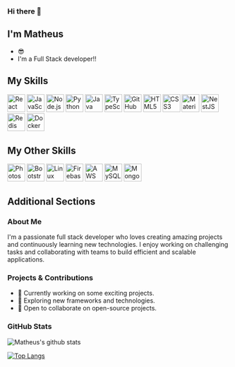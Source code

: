 ### Hi there 👋  
## I'm Matheus  
- 😎  
- I'm a Full Stack developer!!

<!--  
## Connect with me:
<a href="https://www.linkedin.com/in/matheus-trinca-4740b11b0/" target="_blank">
  <img align="center" alt="LinkedIn" height="30" width="40" src="https://cdn.jsdelivr.net/npm/simple-icons@3.0.1/icons/linkedin.svg" style="max-width:100%;">
</a>
-->

## My Skills
<p>
  <img src="https://cdn.jsdelivr.net/gh/devicons/devicon/icons/react/react-original-wordmark.svg" alt="React" width="40" height="40" style="max-width:100%;" />  
  <img src="https://cdn.jsdelivr.net/gh/devicons/devicon/icons/javascript/javascript-original.svg" alt="JavaScript" width="40" height="40" style="max-width:100%;" />  
  <img src="https://cdn.jsdelivr.net/gh/devicons/devicon/icons/nodejs/nodejs-original.svg" alt="Node.js" width="40" height="40" style="max-width:100%;" />  
  <img src="https://cdn.jsdelivr.net/gh/devicons/devicon/icons/python/python-original.svg" alt="Python" width="40" height="40" style="max-width:100%;" />  
  <img src="https://cdn.jsdelivr.net/gh/devicons/devicon/icons/java/java-original-wordmark.svg" alt="Java" width="40" height="40" style="max-width:100%;" />  
  <img src="https://cdn.jsdelivr.net/gh/devicons/devicon/icons/typescript/typescript-original.svg" alt="TypeScript" width="40" height="40" style="max-width:100%;" />  
  <img src="https://cdn.jsdelivr.net/gh/devicons/devicon/icons/github/github-original-wordmark.svg" alt="GitHub" width="40" height="40" style="max-width:100%;" />  
  <img src="https://cdn.jsdelivr.net/gh/devicons/devicon/icons/html5/html5-original.svg" alt="HTML5" width="40" height="40" style="max-width:100%;" />  
  <img src="https://cdn.jsdelivr.net/gh/devicons/devicon/icons/css3/css3-original-wordmark.svg" alt="CSS3" width="40" height="40" style="max-width:100%;" />  
  <img src="https://cdn.jsdelivr.net/gh/devicons/devicon/icons/materialui/materialui-original.svg" alt="Material UI" width="40" height="40" style="max-width:100%;" />  
  <img src="https://cdn.jsdelivr.net/gh/devicons/devicon/icons/nestjs/nestjs-original.svg" alt="NestJS" width="40" height="40" style="max-width:100%;" />  
  <img src="https://cdn.jsdelivr.net/gh/devicons/devicon/icons/redis/redis-original.svg" alt="Redis" width="40" height="40" style="max-width:100%;" />  
  <img src="https://cdn.jsdelivr.net/gh/devicons/devicon/icons/docker/docker-original-wordmark.svg" alt="Docker" width="40" height="40" style="max-width:100%;" />
</p>

## My Other Skills
<p>
  <img src="https://cdn.jsdelivr.net/gh/devicons/devicon/icons/photoshop/photoshop-plain.svg" alt="Photoshop" width="40" height="40" style="max-width:100%;" />  
  <img src="https://cdn.jsdelivr.net/gh/devicons/devicon/icons/bootstrap/bootstrap-plain-wordmark.svg" alt="Bootstrap" width="40" height="40" style="max-width:100%;" />  
  <img src="https://cdn.jsdelivr.net/gh/devicons/devicon/icons/linux/linux-original.svg" alt="Linux" width="40" height="40" style="max-width:100%;" />  
  <img src="https://cdn.jsdelivr.net/gh/devicons/devicon/icons/firebase/firebase-plain-wordmark.svg" alt="Firebase" width="40" height="40" style="max-width:100%;" />  
  <img src="https://cdn.jsdelivr.net/gh/devicons/devicon/icons/amazonwebservices/amazonwebservices-original-wordmark.svg" alt="AWS" width="40" height="40" />
  <img src="https://cdn.jsdelivr.net/gh/devicons/devicon/icons/mysql/mysql-original.svg" alt="MySQL" width="40" height="40" style="max-width:100%;" />  
  <img src="https://cdn.jsdelivr.net/gh/devicons/devicon/icons/mongodb/mongodb-original-wordmark.svg" alt="MongoDB" width="40" height="40" style="max-width:100%;" />
</p>

## Additional Sections

### About Me
I'm a passionate full stack developer who loves creating amazing projects and continuously learning new technologies. I enjoy working on challenging tasks and collaborating with teams to build efficient and scalable applications.

### Projects & Contributions
- 🔭 Currently working on some exciting projects.
- 🌱 Exploring new frameworks and technologies.
- 🤝 Open to collaborate on open-source projects.

### GitHub Stats

![Matheus's github stats](https://github-readme-stats.vercel.app/api?username=MatheusTrinca&show_icons=true&count_private=true&theme=dracula)

[![Top Langs](https://github-readme-stats.vercel.app/api/top-langs/?username=MatheusTrinca&layout=compact)](https://github.com/MatheusTrinca/github-readme-stats)
